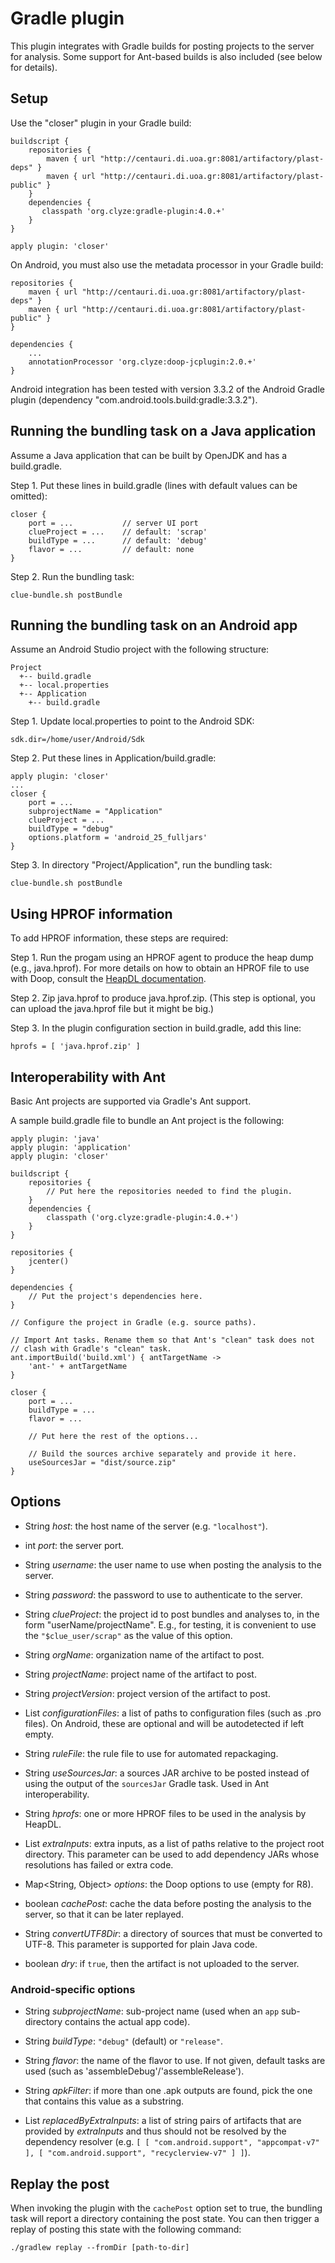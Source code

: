 # Gradle plugin #

This plugin integrates with Gradle builds for posting projects to the
server for analysis. Some support for Ant-based builds is also included
(see below for details).

## Setup ##

Use the "closer" plugin in your Gradle build:

```
buildscript {
    repositories {
        maven { url "http://centauri.di.uoa.gr:8081/artifactory/plast-deps" }
        maven { url "http://centauri.di.uoa.gr:8081/artifactory/plast-public" }
    }
    dependencies {
       classpath 'org.clyze:gradle-plugin:4.0.+'
    }
}

apply plugin: 'closer'
```

On Android, you must also use the metadata processor in your Gradle build:

```
repositories {
    maven { url "http://centauri.di.uoa.gr:8081/artifactory/plast-deps" }
    maven { url "http://centauri.di.uoa.gr:8081/artifactory/plast-public" }
}

dependencies {
    ...
    annotationProcessor 'org.clyze:doop-jcplugin:2.0.+'
}
```

Android integration has been tested with version 3.3.2 of the Android
Gradle plugin (dependency "com.android.tools.build:gradle:3.3.2").

## Running the bundling task on a Java application ##

Assume a Java application that can be built by OpenJDK and has a
build.gradle.

Step 1. Put these lines in build.gradle (lines with default values can
be omitted):

```
closer {
    port = ...           // server UI port
    clueProject = ...    // default: 'scrap'
    buildType = ...      // default: 'debug'
    flavor = ...         // default: none
}
```

Step 2. Run the bundling task:

```
clue-bundle.sh postBundle
```

## Running the bundling task on an Android app ##

Assume an Android Studio project with the following structure:

```
Project
  +-- build.gradle
  +-- local.properties
  +-- Application
    +-- build.gradle
```

Step 1. Update local.properties to point to the Android SDK:

```
sdk.dir=/home/user/Android/Sdk
```

Step 2. Put these lines in Application/build.gradle:

```
apply plugin: 'closer'
...
closer {
    port = ...
    subprojectName = "Application"
    clueProject = ...
    buildType = "debug"
    options.platform = 'android_25_fulljars'
}
```

Step 3. In directory "Project/Application", run the bundling task:

```
clue-bundle.sh postBundle
```

## Using HPROF information ##

To add HPROF information, these steps are required:

Step 1. Run the progam using an HPROF agent to produce the heap dump
(e.g., java.hprof). For more details on how to obtain an HPROF file to
use with Doop, consult the [HeapDL
documentation](https://github.com/plast-lab/HeapDL).

Step 2. Zip java.hprof to produce java.hprof.zip. (This step is
optional, you can upload the java.hprof file but it might be big.)

Step 3. In the plugin configuration section in build.gradle, add this line:

```
hprofs = [ 'java.hprof.zip' ]
```

## Interoperability with Ant ##

Basic Ant projects are supported via Gradle's Ant support.

A sample build.gradle file to bundle an Ant project is the following:

```
apply plugin: 'java'
apply plugin: 'application'
apply plugin: 'closer'

buildscript {
    repositories {
        // Put here the repositories needed to find the plugin.
    }
    dependencies {
        classpath ('org.clyze:gradle-plugin:4.0.+')
    }
}

repositories {
    jcenter()
}

dependencies {
    // Put the project's dependencies here.
}

// Configure the project in Gradle (e.g. source paths).

// Import Ant tasks. Rename them so that Ant's "clean" task does not
// clash with Gradle's "clean" task.
ant.importBuild('build.xml') { antTargetName ->
    'ant-' + antTargetName
}

closer {
    port = ...
    buildType = ...
    flavor = ...

    // Put here the rest of the options...

    // Build the sources archive separately and provide it here.
    useSourcesJar = "dist/source.zip"
}
```

## Options ##

* String _host_: the host name of the server (e.g. `"localhost"`).

* int _port_: the server port.

* String _username_: the user name to use when posting the analysis to the server.

* String _password_: the password to use to authenticate to the server.

* String _clueProject_: the project id to post bundles and analyses to, in the form "userName/projectName". E.g., for testing, it is convenient to use the ```"$clue_user/scrap"``` as the value of this option.

* String _orgName_: organization name of the artifact to post.

* String _projectName_: project name of the artifact to post.

* String _projectVersion_: project version of the artifact to post.

* List _configurationFiles_: a list of paths to configuration files
  (such as .pro files). On Android, these are optional and will be
  autodetected if left empty.

* String _ruleFile_: the rule file to use for automated repackaging.

* String _useSourcesJar_: a sources JAR archive to be posted instead
  of using the output of the `sourcesJar` Gradle task. Used in Ant
  interoperability.

* String _hprofs_: one or more HPROF files to be used in the analysis
  by HeapDL.

* List<String> _extraInputs_: extra inputs, as a list of paths
   relative to the project root directory. This parameter can be used
   to add dependency JARs whose resolutions has failed or extra code.

* Map<String, Object> _options_: the Doop options to use (empty for R8).

* boolean _cachePost_: cache the data before posting the analysis to
  the server, so that it can be later replayed.

* String _convertUTF8Dir_: a directory of sources that must be
  converted to UTF-8. This parameter is supported for plain Java code.

* boolean _dry_: if `true`, then the artifact is not uploaded to the
  server.

### Android-specific options ###

* String _subprojectName_: sub-project name (used when an `app`
  sub-directory contains the actual app code).

* String _buildType_: `"debug"` (default) or `"release"`.

* String _flavor_: the name of the flavor to use. If not given,
  default tasks are used (such as 'assembleDebug'/'assembleRelease').

* String _apkFilter_: if more than one .apk outputs are found, pick
  the one that contains this value as a substring.

* List _replacedByExtraInputs_: a list of string pairs of artifacts
  that are provided by _extraInputs_ and thus should not be resolved
  by the dependency resolver (e.g. `[ [ "com.android.support",
  "appcompat-v7" ], [ "com.android.support", "recyclerview-v7" ] ]`).

## Replay the post ##

When invoking the plugin with the ```cachePost``` option set to true,
the bundling task will report a directory containing the post state.
You can then trigger a replay of posting this state with the following
command:

```
./gradlew replay --fromDir [path-to-dir]
```
